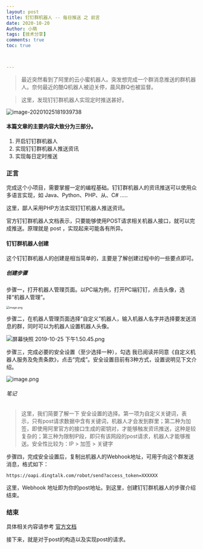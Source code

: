 ```yaml
---
layout: post
title: 钉钉群机器人 -- 每日推送 之 前言
date: 2020-10-20
Author: 小萌 
tags: [技术分享]
comments: true
toc: true



---
```




> 最近突然看到了阿里的云小蜜机器人。突发想完成一个群消息推送的群机器人。奈何最近的酷Q机器人被迫关停，晨风群Q也被监督。
>


> 这里，发现钉钉群机器人实现定时推送甚好。

![image-20201025181939738](https://i.loli.net/2020/10/25/DFEOiHZuJY8co6k.png)

#### 本篇文章的主要内容大致分为三部分。

1. 开启钉钉群机器人
2. 实现钉钉群机器人推送资讯
3. 实现每日定时推送

### 正言

完成这个小项目，需要掌握一定的编程基础。钉钉群机器人的资讯推送可以使用众多语言实现，如 Java、Python、PHP、从、C# .....

这里，鄙人采用PHP方法实现钉钉机器人推送资讯。

官方钉钉群机器人文档表示，只要能够使用POST请求相关机器人接口，就可以完成推送。原理就是 post ，实现起来可能各有所异。

#### 钉钉群机器人创建

这个钉钉群机器人的创建是相当简单的，主要是了解创建过程中的一些要点即可。

##### 创建步骤

步骤一，打开机器人管理页面。以PC端为例，打开PC端钉钉，点击头像，选择“机器人管理”。

<img src="https://i.loli.net/2020/10/25/NdSgG17KysWn3Jb.png" alt="image.png" style="zoom:50%;" />

步骤二，在机器人管理页面选择“自定义”机器人，输入机器人名字并选择要发送消息的群，同时可以为机器人设置机器人头像。

![屏幕快照 2019-10-25 下午1.50.45.png](https://i.loli.net/2020/10/25/o68gCwyiaGIAUhj.png)

步骤三，完成必要的安全设置（至少选择一种），勾选 我已阅读并同意《自定义机器人服务及免责条款》，点击“完成”。安全设置目前有3种方式，设置说明见下文介绍。

![image.png](https://i.loli.net/2020/10/25/I6CqcaWAPoZ2ift.png)

###### 笔记

>这里，我们简要了解一下 安全设置的选择。第一项为自定义关键词，表示，只有post请求数据中含有关键词，机器人才会发到群里；第二种为加签，即使用阿里官方的接口生成的密钥对，才能够触发资讯推送，这种是较复杂的；第三种为限制IP段，即只有该网段的post请求，机器人才能够推送。安全性比较为：IP > 加签 > 关键字

步骤四，完成安全设置后，复制出机器人的Webhook地址，可用于向这个群发送消息，格式如下：

```
https://oapi.dingtalk.com/robot/send?access_token=XXXXXX
```

这里，Webhook 地址即为你的post地址。到这里，创建钉钉群机器人的步骤介绍结束。

### 结束

具体相关内容请参考 [官方文档](https://ding-doc.dingtalk.com/doc#/serverapi2/qf2nxq/uKPlK)

接下来，就是对于post的构造以及实现post的请求。





